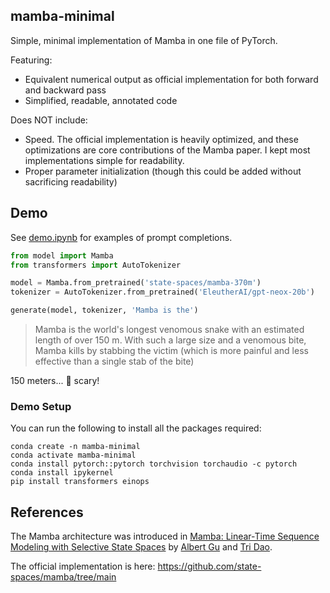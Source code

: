 ## mamba-minimal

Simple, minimal implementation of Mamba in one file of PyTorch.

Featuring:
* Equivalent numerical output as official implementation for both forward and backward pass
* Simplified, readable, annotated code

Does NOT include:
* Speed. The official implementation is heavily optimized, and these optimizations are core contributions of the Mamba paper. I kept most implementations simple for readability.
* Proper parameter initialization (though this could be added without sacrificing readability)

## Demo

See [demo.ipynb](demo.ipynb) for examples of prompt completions.

```python
from model import Mamba
from transformers import AutoTokenizer

model = Mamba.from_pretrained('state-spaces/mamba-370m')
tokenizer = AutoTokenizer.from_pretrained('EleutherAI/gpt-neox-20b')

generate(model, tokenizer, 'Mamba is the')
```
> Mamba is the world's longest venomous snake with an estimated length of over 150 m. With such a large size and a venomous bite, Mamba kills by stabbing the victim (which is more painful and less effective than a single stab of the bite)

150 meters... 🫢 scary!

### Demo Setup
You can run the following to install all the packages required:
```
conda create -n mamba-minimal
conda activate mamba-minimal
conda install pytorch::pytorch torchvision torchaudio -c pytorch
conda install ipykernel
pip install transformers einops
```

## References

The Mamba architecture was introduced in [Mamba: Linear-Time Sequence Modeling with Selective State Spaces](https://arxiv.org/abs/2312.00752) by [Albert Gu](https://twitter.com/_albertgu?lang=en) and [Tri Dao](https://twitter.com/tri_dao?ref_src=twsrc%5Egoogle%7Ctwcamp%5Eserp%7Ctwgr%5Eauthor).

The official implementation is here: https://github.com/state-spaces/mamba/tree/main
